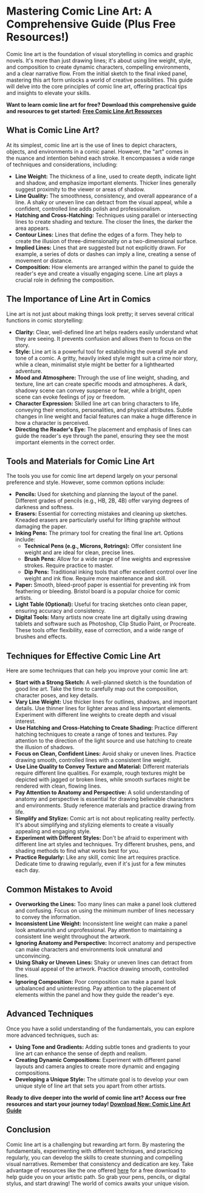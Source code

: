 # Mastering Comic Line Art: A Comprehensive Guide (Plus Free Resources!)

Comic line art is the foundation of visual storytelling in comics and graphic novels. It's more than just drawing lines; it's about using line weight, style, and composition to create dynamic characters, compelling environments, and a clear narrative flow. From the initial sketch to the final inked panel, mastering this art form unlocks a world of creative possibilities. This guide will delve into the core principles of comic line art, offering practical tips and insights to elevate your skills.

**Want to learn comic line art for free? Download this comprehensive guide and resources to get started: [Free Comic Line Art Resources](https://udemywork.com/comic-line-art)**

## What is Comic Line Art?

At its simplest, comic line art is the use of lines to depict characters, objects, and environments in a comic panel. However, the "art" comes in the nuance and intention behind each stroke. It encompasses a wide range of techniques and considerations, including:

*   **Line Weight:** The thickness of a line, used to create depth, indicate light and shadow, and emphasize important elements. Thicker lines generally suggest proximity to the viewer or areas of shadow.
*   **Line Quality:** The smoothness, consistency, and overall appearance of a line. A shaky or uneven line can detract from the visual appeal, while a confident, controlled line adds polish and professionalism.
*   **Hatching and Cross-Hatching:** Techniques using parallel or intersecting lines to create shading and texture. The closer the lines, the darker the area appears.
*   **Contour Lines:** Lines that define the edges of a form. They help to create the illusion of three-dimensionality on a two-dimensional surface.
*   **Implied Lines:** Lines that are suggested but not explicitly drawn. For example, a series of dots or dashes can imply a line, creating a sense of movement or distance.
*   **Composition:** How elements are arranged within the panel to guide the reader's eye and create a visually engaging scene. Line art plays a crucial role in defining the composition.

## The Importance of Line Art in Comics

Line art is not just about making things look pretty; it serves several critical functions in comic storytelling:

*   **Clarity:** Clear, well-defined line art helps readers easily understand what they are seeing. It prevents confusion and allows them to focus on the story.
*   **Style:** Line art is a powerful tool for establishing the overall style and tone of a comic. A gritty, heavily inked style might suit a crime noir story, while a clean, minimalist style might be better for a lighthearted adventure.
*   **Mood and Atmosphere:** Through the use of line weight, shading, and texture, line art can create specific moods and atmospheres. A dark, shadowy scene can convey suspense or fear, while a bright, open scene can evoke feelings of joy or freedom.
*   **Character Expression:** Skilled line art can bring characters to life, conveying their emotions, personalities, and physical attributes. Subtle changes in line weight and facial features can make a huge difference in how a character is perceived.
*   **Directing the Reader's Eye:** The placement and emphasis of lines can guide the reader's eye through the panel, ensuring they see the most important elements in the correct order.

## Tools and Materials for Comic Line Art

The tools you use for comic line art depend largely on your personal preference and style. However, some common options include:

*   **Pencils:** Used for sketching and planning the layout of the panel. Different grades of pencils (e.g., HB, 2B, 4B) offer varying degrees of darkness and softness.
*   **Erasers:** Essential for correcting mistakes and cleaning up sketches. Kneaded erasers are particularly useful for lifting graphite without damaging the paper.
*   **Inking Pens:** The primary tool for creating the final line art. Options include:
    *   **Technical Pens (e.g., Microns, Rotrings):** Offer consistent line weight and are ideal for clean, precise lines.
    *   **Brush Pens:** Allow for a wide range of line weights and expressive strokes. Require practice to master.
    *   **Dip Pens:** Traditional inking tools that offer excellent control over line weight and ink flow. Require more maintenance and skill.
*   **Paper:** Smooth, bleed-proof paper is essential for preventing ink from feathering or bleeding. Bristol board is a popular choice for comic artists.
*   **Light Table (Optional):** Useful for tracing sketches onto clean paper, ensuring accuracy and consistency.
*   **Digital Tools:** Many artists now create line art digitally using drawing tablets and software such as Photoshop, Clip Studio Paint, or Procreate. These tools offer flexibility, ease of correction, and a wide range of brushes and effects.

## Techniques for Effective Comic Line Art

Here are some techniques that can help you improve your comic line art:

*   **Start with a Strong Sketch:** A well-planned sketch is the foundation of good line art. Take the time to carefully map out the composition, character poses, and key details.
*   **Vary Line Weight:** Use thicker lines for outlines, shadows, and important details. Use thinner lines for lighter areas and less important elements. Experiment with different line weights to create depth and visual interest.
*   **Use Hatching and Cross-Hatching to Create Shading:** Practice different hatching techniques to create a range of tones and textures. Pay attention to the direction of the light source and use hatching to create the illusion of shadows.
*   **Focus on Clean, Confident Lines:** Avoid shaky or uneven lines. Practice drawing smooth, controlled lines with a consistent line weight.
*   **Use Line Quality to Convey Texture and Material:** Different materials require different line qualities. For example, rough textures might be depicted with jagged or broken lines, while smooth surfaces might be rendered with clean, flowing lines.
*   **Pay Attention to Anatomy and Perspective:** A solid understanding of anatomy and perspective is essential for drawing believable characters and environments. Study reference materials and practice drawing from life.
*   **Simplify and Stylize:** Comic art is not about replicating reality perfectly. It's about simplifying and stylizing elements to create a visually appealing and engaging style.
*   **Experiment with Different Styles:** Don't be afraid to experiment with different line art styles and techniques. Try different brushes, pens, and shading methods to find what works best for you.
*   **Practice Regularly:** Like any skill, comic line art requires practice. Dedicate time to drawing regularly, even if it's just for a few minutes each day.

## Common Mistakes to Avoid

*   **Overworking the Lines:** Too many lines can make a panel look cluttered and confusing. Focus on using the minimum number of lines necessary to convey the information.
*   **Inconsistent Line Weight:** Inconsistent line weight can make a panel look amateurish and unprofessional. Pay attention to maintaining a consistent line weight throughout the artwork.
*   **Ignoring Anatomy and Perspective:** Incorrect anatomy and perspective can make characters and environments look unnatural and unconvincing.
*   **Using Shaky or Uneven Lines:** Shaky or uneven lines can detract from the visual appeal of the artwork. Practice drawing smooth, controlled lines.
*   **Ignoring Composition:** Poor composition can make a panel look unbalanced and uninteresting. Pay attention to the placement of elements within the panel and how they guide the reader's eye.

## Advanced Techniques

Once you have a solid understanding of the fundamentals, you can explore more advanced techniques, such as:

*   **Using Tone and Gradients:** Adding subtle tones and gradients to your line art can enhance the sense of depth and realism.
*   **Creating Dynamic Compositions:** Experiment with different panel layouts and camera angles to create more dynamic and engaging compositions.
*   **Developing a Unique Style:** The ultimate goal is to develop your own unique style of line art that sets you apart from other artists.

**Ready to dive deeper into the world of comic line art? Access our free resources and start your journey today! [Download Now: Comic Line Art Guide](https://udemywork.com/comic-line-art)**

## Conclusion

Comic line art is a challenging but rewarding art form. By mastering the fundamentals, experimenting with different techniques, and practicing regularly, you can develop the skills to create stunning and compelling visual narratives. Remember that consistency and dedication are key. Take advantage of resources like the one offered [here](https://udemywork.com/comic-line-art) for a free download to help guide you on your artistic path. So grab your pens, pencils, or digital stylus, and start drawing! The world of comics awaits your unique vision.
